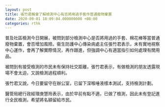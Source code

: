 ```yaml
---
layout: post
title: 張竹君稱會了解檢測中心有否將用過手套作普通廢物棄置
date: 2020-09-01 18:09:04.000000000 +08:00
categories: rthk
---
```


普及社區檢測今日開展，被問到部分檢測中心是否將用過的手套、棉花棒等當普通廢物棄置，會否增加風險。衞生防護中心傳染病處主任張竹君表示，未有實地視察中心運作，會再了解實際情況，再作跟進，但強調中心有適當指引如何處理有關用品。

被問到有接受檢測的市民未有保持社交距離，張竹君表示，有做檢測的朋友透露現場不會太迫，又說檢測過程順利。

張竹君又說，今日要留守在辦公室，已留下深喉唾液樣本測試，支持檢測計劃。

醫管局總行政經理庚慧玲表示，由於早前有點不適，已做了檢測，因此未有登記進行全民檢測，希望將名額留給市民。
